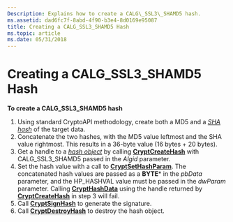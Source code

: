```yaml
---
Description: Explains how to create a CALG\_SSL3\_SHAMD5 hash.
ms.assetid: dad6fc7f-8abd-4f90-b3e4-8d0169e95087
title: Creating a CALG_SSL3_SHAMD5 Hash
ms.topic: article
ms.date: 05/31/2018
---
```


# Creating a CALG\_SSL3\_SHAMD5 Hash

**To create a CALG\_SSL3\_SHAMD5 hash**

1.  Using standard CryptoAPI methodology, create both a MD5 and a [*SHA*](../secgloss/s-gly.md) [*hash*](../secgloss/h-gly.md) of the target data.
2.  Concatenate the two hashes, with the MD5 value leftmost and the SHA value rightmost. This results in a 36-byte value (16 bytes + 20 bytes).
3.  Get a handle to a [*hash object*](../secgloss/h-gly.md) by calling [**CryptCreateHash**](/windows/desktop/api/Wincrypt/nf-wincrypt-cryptcreatehash) with CALG\_SSL3\_SHAMD5 passed in the *Algid* parameter.
4.  Set the hash value with a call to [**CryptSetHashParam**](/windows/desktop/api/Wincrypt/nf-wincrypt-cryptsethashparam). The concatenated hash values are passed as a **BYTE**\* in the *pbData* parameter, and the HP\_HASHVAL value must be passed in the *dwParam* parameter. Calling [**CryptHashData**](/windows/desktop/api/Wincrypt/nf-wincrypt-crypthashdata) using the handle returned by [**CryptCreateHash**](/windows/desktop/api/Wincrypt/nf-wincrypt-cryptcreatehash) in step 3 will fail.
5.  Call [**CryptSignHash**](/windows/desktop/api/Wincrypt/nf-wincrypt-cryptsignhasha) to generate the signature.
6.  Call [**CryptDestroyHash**](/windows/desktop/api/Wincrypt/nf-wincrypt-cryptdestroyhash) to destroy the hash object.

 

 